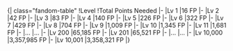 {| class="fandom-table"
!Level
!Total Points Needed
|-
|Lv 1
|16 FP
|-
|Lv 2
|42 FP
|-
|Lv 3
|83 FP
|-
|Lv 4
|140 FP
|-
|Lv 5
|226 FP
|-
|Lv 6
|322 FP
|-
|Lv 7
|429 FP
|-
|Lv 8
|704 FP
|-
|Lv 9
|1,009 FP
|-
|Lv 10
|1,345 FP
|-
|Lv 11
|1,681 FP
|-
|...
|...
|-
|Lv 200
|65,185 FP
|-
|Lv 201
|65,521 FP
|-
|...
|...
|-
|Lv 10,000
|3,357,985 FP
|-
|Lv 10,001
|3,358,321 FP
|}
